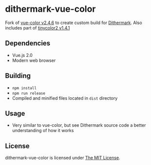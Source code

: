 # dithermark-vue-color

Fork of [vue-color v2.4.6](https://github.com/xiaokaike/vue-color) to create custom build for [Dithermark](https://github.com/allen-garvey/dithermark). Also includes part of [tinycolor2 v1.4.1](https://github.com/bgrins/TinyColor)

## Dependencies

* Vue.js 2.0
* Modern web browser

## Building

* `npm install`
* `npm run release`
* Compiled and minified files located in `dist` directory

## Usage

* Very similar to vue-color, but see Dithermark source code a better understanding of how it works

## License

dithermark-vue-color is licensed under [The MIT License](LICENSE).
